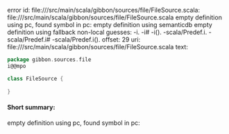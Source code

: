 error id: file://<WORKSPACE>/src/main/scala/gibbon/sources/file/FileSource.scala:
file://<WORKSPACE>/src/main/scala/gibbon/sources/file/FileSource.scala
empty definition using pc, found symbol in pc: 
empty definition using semanticdb
empty definition using fallback
non-local guesses:
	 -i.
	 -i#
	 -i().
	 -scala/Predef.i.
	 -scala/Predef.i#
	 -scala/Predef.i().
offset: 29
uri: file://<WORKSPACE>/src/main/scala/gibbon/sources/file/FileSource.scala
text:
```scala
package gibbon.sources.file
i@@mpo

class FileSource {
  
}

```


#### Short summary: 

empty definition using pc, found symbol in pc: 